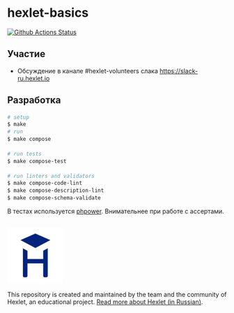 # hexlet-basics

[![Github Actions Status](../../workflows/Docker/badge.svg)](../../exercises-php/actions)

## Участие

* Обсуждение в канале #hexlet-volunteers слака https://slack-ru.hexlet.io

## Разработка

```sh
# setup
$ make
# run
$ make compose

# run tests
$ make compose-test

# run linters and validators
$ make compose-code-lint
$ make compose-description-lint
$ make compose-schema-validate
```

В тестах используется [phpower](https://github.com/ngyuki/phpower). Внимательнее при работе с ассертами.

##
[![Hexlet Ltd. logo](https://raw.githubusercontent.com/Hexlet/assets/master/images/hexlet_logo128.png)](https://ru.hexlet.io/pages/about?utm_source=github&utm_medium=link&utm_campaign=exercises-javascript)

This repository is created and maintained by the team and the community of Hexlet, an educational project. [Read more about Hexlet (in Russian)](https://ru.hexlet.io/pages/about?utm_source=github&utm_medium=link&utm_campaign=exercises-javascript).
##

